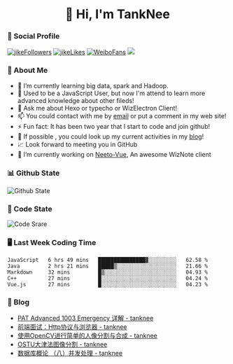 
<h1 align="center">👋 Hi, I'm TankNee</h1>

### 📌 Social Profile 

[![jikeFollowers](https://img.shields.io/badge/dynamic/json?color=%23FFE411&label=JikeFollowers&query=%24.data.totalSubs&url=https%3A%2F%2Fapi.spencerwoo.com%2Fsubstats%2F%3Fsource%3DjikeFollower%26queryKey%3Dd25cf3f3-f6e6-4427-b418-51ba06cf26e9)](https://m.okjike.com)
[![jikeLikes](https://img.shields.io/badge/dynamic/json?color=%23FFE411&label=JikeLikes&query=%24.data.totalSubs&url=https%3A%2F%2Fapi.spencerwoo.com%2Fsubstats%2F%3Fsource%3DjikeLiked%26queryKey%3Dd25cf3f3-f6e6-4427-b418-51ba06cf26e9)](https://m.okjike.com)
[![WeiboFans](https://img.shields.io/badge/dynamic/json?color=%23E6162D&label=WeiboFollowers&query=%24.data.totalSubs&url=https%3A%2F%2Fapi.spencerwoo.com%2Fsubstats%2F%3Fsource%3Dweibo%26queryKey%3D5201023153)](https://www.weibo.com)
![](https://visitor-badge.glitch.me/badge?page_id=TankNee.TankNee)

### 👦 About Me 

- 🌱 I’m currently learning big data, spark and Hadoop.
- 🤔 Used to be a JavaScript User, but now I'm attend to learn more advanced knowledge about other fileds!
- 💬 Ask me about Hexo or typecho or WizElectron Client!
- 📫 You could contact with me by [email](mailto:nee@tanknee.cn) or put a comment in my web site!
-  ⚡  Fun fact: It has been two year that I start to code and join github!
- 🎉 If possible , you could look up my current activities in my [blog](https://www.tanknee.cn)!
- 📈 Look forward to meeting you in GitHub
- 🔭 I’m currently working on [Neeto-Vue](https://github.com/TankNee/Neeto-Vue), An awesome WizNote client

### 📊 Github State

![Github State](https://github-readme-stats.vercel.app/api?username=TankNee&show_icons=true&hide_border=true)

### 📶 Code State

![Code Srare](https://github-readme-stats.vercel.app/api/top-langs/?username=TankNee&layout=compact&hide_border=true&title_color=a0a9af)

### 🖥 Last Week Coding Time

<!--START_SECTION:waka-->
```text
JavaScript   6 hrs 49 mins   ███████████████▓░░░░░░░░░   62.58 % 
Java         2 hrs 21 mins   █████▒░░░░░░░░░░░░░░░░░░░   21.66 % 
Markdown     32 mins         █▒░░░░░░░░░░░░░░░░░░░░░░░   04.93 % 
C++          27 mins         █░░░░░░░░░░░░░░░░░░░░░░░░   04.24 % 
Vue.js       27 mins         █░░░░░░░░░░░░░░░░░░░░░░░░   04.23 % 
```
<!--END_SECTION:waka-->

### 📕 Blog

<!-- BLOG-POST-LIST:START -->
- [PAT Advanced 1003 Emergency 详解 - tanknee](http://www.cnblogs.com/tanknee/p/14306875.html)
- [前端面试：Http协议与浏览器 - tanknee](http://www.cnblogs.com/tanknee/p/14284390.html)
- [使用OpenCV进行简单的人像分割与合成 - tanknee](http://www.cnblogs.com/tanknee/p/14281641.html)
- [OSTU大津法图像分割 - tanknee](http://www.cnblogs.com/tanknee/p/14279668.html)
- [数据库概论 （八）并发处理 - tanknee](http://www.cnblogs.com/tanknee/p/14278437.html)
<!-- BLOG-POST-LIST:END -->
